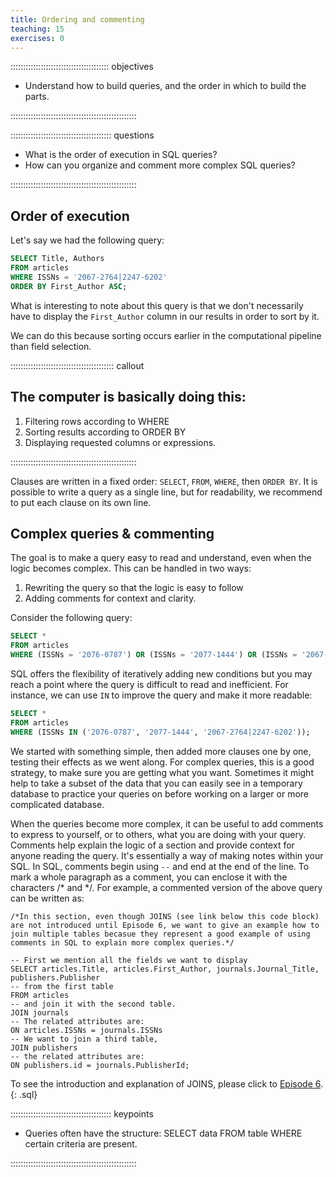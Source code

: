 ```yaml
---
title: Ordering and commenting
teaching: 15
exercises: 0
---
```


::::::::::::::::::::::::::::::::::::::: objectives

- Understand how to build queries, and the order in which to build the parts.

::::::::::::::::::::::::::::::::::::::::::::::::::

:::::::::::::::::::::::::::::::::::::::: questions

- What is the order of execution in SQL queries?
- How can you organize and comment more complex SQL queries?

::::::::::::::::::::::::::::::::::::::::::::::::::

## Order of execution

Let's say we had the following query:

```sql
SELECT Title, Authors
FROM articles
WHERE ISSNs = '2067-2764|2247-6202'
ORDER BY First_Author ASC;
```

What is interesting to note about this query is that we don't necessarily have to display the `First_Author` column in our results in order to sort by it.

We can do this because sorting occurs earlier in the computational pipeline than field selection.

:::::::::::::::::::::::::::::::::::::::::  callout

## The computer is basically doing this:

1. Filtering rows according to WHERE
2. Sorting results according to ORDER BY
3. Displaying requested columns or expressions.

::::::::::::::::::::::::::::::::::::::::::::::::::

Clauses are written in a fixed order: `SELECT`, `FROM`, `WHERE`, then `ORDER BY`. It is possible to write a query as a single line, but for readability, we recommend to put each clause on its own line.

## Complex queries \& commenting

The goal is to make a query easy to read and understand, even when the logic becomes complex. This can be handled in two ways:

1. Rewriting the query so that the logic is easy to follow
2. Adding comments for context and clarity.

Consider the following query:

```sql
SELECT *
FROM articles
WHERE (ISSNs = '2076-0787') OR (ISSNs = '2077-1444') OR (ISSNs = '2067-2764|2247-6202');
```

SQL offers the flexibility of iteratively adding new conditions but you may reach a point where the query is difficult to read and inefficient. For instance, we can use `IN` to improve the query and make it more readable:

```sql
SELECT *
FROM articles
WHERE (ISSNs IN ('2076-0787', '2077-1444', '2067-2764|2247-6202'));
```

We started with something simple, then added more clauses one by one, testing
their effects as we went along.  For complex queries, this is a good strategy, to make sure you are getting what you want.  Sometimes it might help to take a subset of the data that you can easily see in a temporary database to practice your queries on before working on a larger or more complicated database.

When the queries become more complex, it can be useful to add comments to express to yourself, or to others, what you are doing with your query. Comments help explain the logic of a section and provide context for anyone reading the query. It's essentially a way of making notes within your SQL. In SQL, comments begin using <code class="language-plaintext highlighter-rouge">\--</code> and end at the end of the line. To mark a whole paragraph as a comment, you can enclose it with the characters /\* and \*/. For example, a commented version of the above query can be written as:

```
/*In this section, even though JOINS (see link below this code block) are not introduced until Episode 6, we want to give an example how to
join multiple tables becasue they represent a good example of using comments in SQL to explain more complex queries.*/

-- First we mention all the fields we want to display
SELECT articles.Title, articles.First_Author, journals.Journal_Title, publishers.Publisher
-- from the first table
FROM articles
-- and join it with the second table.
JOIN journals
-- The related attributes are:
ON articles.ISSNs = journals.ISSNs
-- We want to join a third table,
JOIN publishers
-- the related attributes are:
ON publishers.id = journals.PublisherId;
```

To see the introduction and explanation of JOINS, please click to [Episode 6](https://librarycarpentry.org/lc-sql/06-joins-aliases/index.html).
{: .sql}

:::::::::::::::::::::::::::::::::::::::: keypoints

- Queries often have the structure: SELECT data FROM table WHERE certain criteria are present.

::::::::::::::::::::::::::::::::::::::::::::::::::


